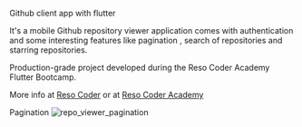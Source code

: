 Github client app with flutter

It's a mobile Github repository viewer application comes with authentication and some interesting features like pagination , search of repositories and starring repositories.

Production-grade project developed during the Reso Coder Academy Flutter Bootcamp.

More info at [Reso Coder](https://resocoder.com/fdb/) or at [Reso Coder Academy](https://resocoder.academy/)

Pagination
![repo_viewer_pagination](https://user-images.githubusercontent.com/124163527/234280348-7e2062bd-aa2b-4cf3-93e8-4757802f4125.gif)
